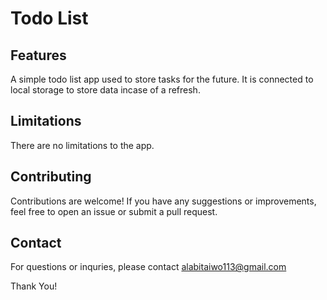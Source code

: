 # Todo List
## Features
A simple todo list app used to store tasks for the future. It is connected to local storage to store data incase of a refresh.

## Limitations
There are no limitations to the app.

## Contributing
Contributions are welcome! If you have any suggestions or improvements, feel free to open an issue or submit a pull request.

## Contact
For questions or inquries, please contact <a href="mailto:alabitaiwo113@gmail.com" target="_blank">alabitaiwo113@gmail.com<a>

Thank You!